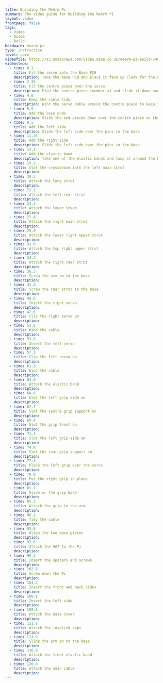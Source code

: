 ```yaml
---
title: Building the MeArm Pi
summary: The video guide for building the MeArm Pi
layout: video
frontpage: false
tags:
  - Video
  - Guide
  - Build
hardware: mearm-pi
type: instruction
level: core
videofile: https://s3.amazonaws.com/video.mime.co.uk/mearm-pi-build-v409.mp4
videosteps:
  - time: 0.1
    title: Fit the servo into the Base PCB
    description: Take the base PCB and place it face up (look for the word TOP to help) then insert the servo that has a double ended arm (there's only one of these) into the hole in the centre. It needs to go the right way around so align the servo arm with the circle on the board
  - time: 2.35
    title: Fit the centre piece over the servo
    description: Find the centre piece (number x) and slide it down over the servo. The tabs are sized so it will only go on one way so if it doesn't go on easily, try it the other way around
  - time: 4.0
    title: Keep the cable tidy
    description: Wind the servo cable around the centre piece to keep it tidy. Looking from above it should be wound in a clockwise direction through the two holes on each side of the servo
  - time: 5.9
    title: Add the base ends
    description: Slide the end pieces down over the centre piece so that they slot into the base. Again, these will only go on one way around
  - time: 9.5
    title: Add the left side
    description: Slide the left side over the pins in the base
  - time: 11.25
    title: Add the right side
    description: Slide the left side over the pins in the base
  - time: 13.3
    title: Add the elastic band
    description: Take one of the elastic bands and loop it around the base so that it sits in the upper set of slots in the side pieces. You can put this piece to one side for now.
  - time: 15.2
    title: Slot the crossbrace into the left main strut
    description: 
  - time: 19.5
    title: Attach the long strut
    description: 
  - time: 22.1
    title: Attach the left rear strut
    description:
  - time: 24.3 
    title: Attach the lower lever
    description: 
  - time: 27.0
    title: Attach the right main strut
    description: 
  - time: 29.0
    title: Attach the lower right upper strut
    description: 
  - time: 31.8
    title: Attach the top right upper strut
    description: 
  - time: 34.2
    title: Attach the right rear strut
    description: 
  - time: 36.3
    title: Screw the arm on to the base
    description: 
  - time: 41.8
    title: Screw the rear strut to the base
    description: 
  - time: 45.6
    title: Insert the right servo
    description: 
  - time: 47.6
    title: Clip the right servo on
    description: 
  - time: 51.6
    title: Wind the cable
    description: 
  - time: 53.0
    title: Insert the left servo
    description: 
  - time: 57.1
    title: Clip the left servo on
    description: 
  - time: 61.3
    title: Wind the cable
    description: 
  - time: 63.0
    title: Attach the elastic band
    description: 
  - time: 64.6
    title: Slot the left grip side on
    description: 
  - time: 67.7
    title: Slot the centre grip support on
    description: 
  - time: 69.4
    title: Slot the grip front on
    description: 
  - time: 71.1
    title: Slot the left grip side on
    description: 
  - time: 74.8
    title: Slot the rear grip support on
    description: 
  - time: 77.3
    title: Place the left grip over the servo
    description: 
  - time: 79.9
    title: Put the right grip in place
    description: 
  - time: 81.7
    title: Slide on the grip base
    description: 
  - time: 85.3
    title: Attach the grip to the arm
    description: 
  - time: 90.1
    title: Tidy the cable
    description: 
  - time: 93.0
    title: Align the two base pieces
    description: 
  - time: 97.0
    title: Attach the HAT to the Pi
    description: 
  - time: 99.5
    title: Insert the spacers and screws
    description: 
  - time: 102.8
    title: Screw down the Pi
    description: 
  - time: 104.3
    title: Insert the front and back sides
    description: 
  - time: 106.8
    title: Insert the left side
    description: 
  - time: 108.6
    title: Attach the base cover
    description: 
  - time: 111.8
    title: Attach the joystick caps
    description: 
  - time: 113.9
    title: Slide the arm on to the base
    description: 
  - time: 116.9
    title: Attach the front elastic band
    description: 
  - time: 120.0
    title: Attach the main cable
    description: 
---
```


